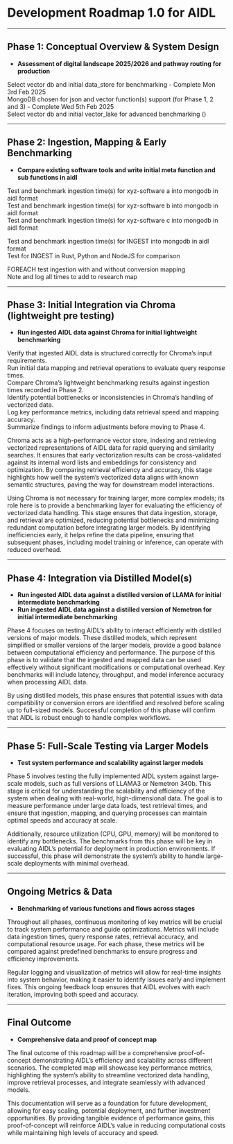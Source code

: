# Development Roadmap 1.0 for AIDL

---

## Phase 1: Conceptual Overview & System Design

- **Assessment of digital landscape 2025/2026 and pathway routing for production** 

Select vector db and initial data_store for benchmarking - Complete Mon 3rd Feb 2025  
MongoDB chosen for json and vector function(s) support (for Phase 1, 2 and 3) - Complete Wed 5th Feb 2025  
Select vector db and initial vector_lake for advanced benchmarking ()  

---

## Phase 2: Ingestion, Mapping & Early Benchmarking

- **Compare existing software tools and write initial meta function and sub functions in aidl** 

Test and benchmark ingestion time(s) for xyz-software a into mongodb in aidl format  
Test and benchmark ingestion time(s) for xyz-software b into mongodb in aidl format  
Test and benchmark ingestion time(s) for xyz-software c into mongodb in aidl format  <br>

Test and benchmark ingestion time(s) for INGEST into mongodb in aidl format  
Test for INGEST in Rust, Python and NodeJS for comparison  <br>

FOREACH test ingestion with and without conversion mapping  
Note and log all times to add to research map  

---

## Phase 3: Initial Integration via Chroma (lightweight pre testing)

- **Run ingested AIDL data against Chroma for initial lightweight benchmarking** 

Verify that ingested AIDL data is structured correctly for Chroma’s input requirements.  
Run initial data mapping and retrieval operations to evaluate query response times.  
Compare Chroma’s lightweight benchmarking results against ingestion times recorded in Phase 2.  
Identify potential bottlenecks or inconsistencies in Chroma’s handling of vectorized data.  
Log key performance metrics, including data retrieval speed and mapping accuracy.  
Summarize findings to inform adjustments before moving to Phase 4.  

Chroma acts as a high-performance vector store, indexing and retrieving vectorized representations of AIDL data for rapid querying and similarity searches. It ensures that early vectorization results can be cross-validated against its internal word lists and embeddings for consistency and optimization. By comparing retrieval efficiency and accuracy, this stage highlights how well the system’s vectorized data aligns with known semantic structures, paving the way for downstream model interactions.

Using Chroma is not necessary for training larger, more complex models; its role here is to provide a benchmarking layer for evaluating the efficiency of vectorized data handling. This stage ensures that data ingestion, storage, and retrieval are optimized, reducing potential bottlenecks and minimizing redundant computation before integrating larger models. By identifying inefficiencies early, it helps refine the data pipeline, ensuring that subsequent phases, including model training or inference, can operate with reduced overhead.

---

## Phase 4: Integration via Distilled Model(s)

- **Run ingested AIDL data against a distilled version of LLAMA for initial intermediate benchmarking**  
- **Run ingested AIDL data against a distilled version of Nemetron for initial intermediate benchmarking**  

Phase 4 focuses on testing AIDL’s ability to interact efficiently with distilled versions of major models. These distilled models, which represent simplified or smaller versions of the larger models, provide a good balance between computational efficiency and performance. The purpose of this phase is to validate that the ingested and mapped data can be used effectively without significant modifications or computational overhead. Key benchmarks will include latency, throughput, and model inference accuracy when processing AIDL data.

By using distilled models, this phase ensures that potential issues with data compatibility or conversion errors are identified and resolved before scaling up to full-sized models. Successful completion of this phase will confirm that AIDL is robust enough to handle complex workflows.

---

## Phase 5: Full-Scale Testing via Larger Models

- **Test system performance and scalability against larger models**  

Phase 5 involves testing the fully implemented AIDL system against large-scale models, such as full versions of LLAMA3 or Nemetron 340b. This stage is critical for understanding the scalability and efficiency of the system when dealing with real-world, high-dimensional data. The goal is to measure performance under large data loads, test retrieval times, and ensure that ingestion, mapping, and querying processes can maintain optimal speeds and accuracy at scale.

Additionally, resource utilization (CPU, GPU, memory) will be monitored to identify any bottlenecks. The benchmarks from this phase will be key in evaluating AIDL’s potential for deployment in production environments. If successful, this phase will demonstrate the system’s ability to handle large-scale deployments with minimal overhead.

---

## Ongoing Metrics & Data

- **Benchmarking of various functions and flows across stages** 

Throughout all phases, continuous monitoring of key metrics will be crucial to track system performance and guide optimizations. Metrics will include data ingestion times, query response rates, retrieval accuracy, and computational resource usage. For each phase, these metrics will be compared against predefined benchmarks to ensure progress and efficiency improvements.

Regular logging and visualization of metrics will allow for real-time insights into system behavior, making it easier to identify issues early and implement fixes. This ongoing feedback loop ensures that AIDL evolves with each iteration, improving both speed and accuracy.

---

## Final Outcome

- **Comprehensive data and proof of concept map** 

The final outcome of this roadmap will be a comprehensive proof-of-concept demonstrating AIDL’s efficiency and scalability across different scenarios. The completed map will showcase key performance metrics, highlighting the system’s ability to streamline vectorized data handling, improve retrieval processes, and integrate seamlessly with advanced models.

This documentation will serve as a foundation for future development, allowing for easy scaling, potential deployment, and further investment opportunities. By providing tangible evidence of performance gains, this proof-of-concept will reinforce AIDL’s value in reducing computational costs while maintaining high levels of accuracy and speed.
